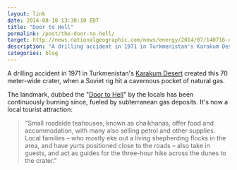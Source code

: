 ```yaml
---
layout: link
date: 2014-08-18 13:30:10 EDT
title: "Door to Hell"
permalink: /post/the-door-to-hell/
target: http://news.nationalgeographic.com/news/energy/2014/07/140716-door-to-hell-darvaza-crater-george-kourounis-expedition/
description: "A drilling accident in 1971 in Turkmenistan's Karakum Desert created this 70 meter-wide crater, when a Soviet rig hit a cavernous pocket of natural gas."
categories: blog
---
```


A drilling accident in 1971 in Turkmenistan's [Karakum Desert](https://en.wikipedia.org/wiki/Karakum_Desert) created this 70 meter-wide crater, when a Soviet rig hit a cavernous pocket of natural gas.

The landmark, dubbed the "[Door to Hell](https://en.wikipedia.org/wiki/Door_to_Hell)" by the locals has been continuously burning since, fueled by subterranean gas deposits. It's now a local tourist attraction:

>"Small roadside teahouses, known as chaikhanas, offer food and accommodation, with many also selling petrol and other supplies. Local families – who mostly eke out a living shepherding flocks in the area, and have yurts positioned close to the roads – also take in guests, and act as guides for the three-hour hike across the dunes to the crater."
